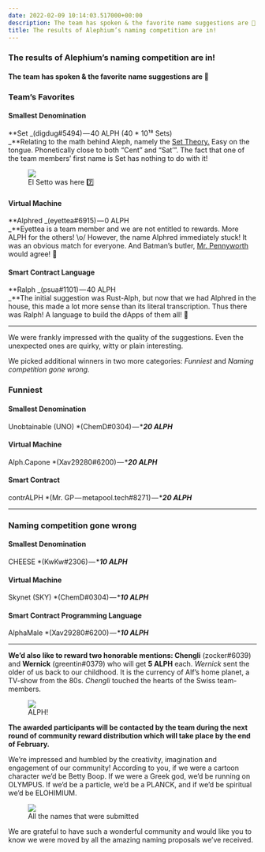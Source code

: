 ```yaml
---
date: 2022-02-09 10:14:03.517000+00:00
description: The team has spoken & the favorite name suggestions are 🥁
title: The results of Alephium’s naming competition are in!
---
```


### The results of Alephium’s naming competition are in!

#### The team has spoken & the favorite name suggestions are 🥁

### Team’s Favorites

#### Smallest Denomination

**Set _(digdug#5494) — 40 ALPH (40 \* 10¹⁸ Sets)  
_**Relating to the math behind Aleph, namely the <a href="https://en.wikipedia.org/wiki/Set_theory" class="markup--anchor markup--p-anchor" data-href="https://en.wikipedia.org/wiki/Set_theory" rel="noopener" target="_blank">Set Theory.</a> Easy on the tongue. Phonetically close to both “Cent” and “Sat’”. The fact that one of the team members’ first name is Set has nothing to do with it!

<figure id="9ae3" class="graf graf--figure graf-after--p">
<img src="https://cdn-images-1.medium.com/max/800/0*8EsjVRRWWr-GlOjD" class="graf-image" data-image-id="0*8EsjVRRWWr-GlOjD" data-width="1041" data-height="1041" data-is-featured="true" />
<figcaption>El Setto was here 7️⃣</figcaption>
</figure>

#### Virtual Machine

**Alphred _(eyettea#6915) — 0 ALPH  
_**Eyettea is a team member and we are not entitled to rewards. More ALPH for the others! \o/ However, the name Alphred immediately stuck! It was an obvious match for everyone. And Batman’s butler, <a href="https://en.wikipedia.org/wiki/Alfred_Pennyworth" class="markup--anchor markup--p-anchor" data-href="https://en.wikipedia.org/wiki/Alfred_Pennyworth" rel="noopener" target="_blank">Mr. Pennyworth</a> would agree! 🦇

#### Smart Contract Language

**Ralph _(psua#1101) — 40 ALPH  
_**The initial suggestion was Rust-Alph, but now that we had Alphred in the house, this made a lot more sense than its literal transcription. Thus there was Ralph! A language to build the dApps of them all! 🦾

---

We were frankly impressed with the quality of the suggestions. Even the unexpected ones are quirky, witty or plain interesting.

We picked additional winners in two more categories: _Funniest_ and _Naming competition gone wrong._

### Funniest

#### Smallest Denomination

Unobtainable (UNO) \*(ChemD#0304) — \***_20 ALPH_**

#### Virtual Machine

Alph.Capone \*(Xav29280#6200) — \***_20 ALPH_**

#### Smart Contract

contrALPH \*(Mr. GP — metapool.tech#8271) — \***_20 ALPH_**

---

### Naming competition gone wrong

#### Smallest Denomination

CHEESE \*(KwKw#2306) — \***_10 ALPH_**

#### Virtual Machine

Skynet (SKY) \*(ChemD#0304) — \***_10 ALPH_**

#### Smart Contract Programming Language

AlphaMale \*(Xav29280#6200) — \***_10 ALPH_**

---

**We’d also like to reward two honorable mentions: Chengli** (zocker#6039) and **Wernick** (greentin#0379) who will get **5 ALPH** each. _Wernick_ sent the older of us back to our childhood. It is the currency of Alf’s home planet, a TV-show from the 80s. _Chengli_ touched the hearts of the Swiss team-members.

<figure id="618e" class="graf graf--figure graf-after--p">
<img src="https://cdn-images-1.medium.com/max/800/1*h-ZORT2qjZ0gW19YXF8Z3g.png" class="graf-image" data-image-id="1*h-ZORT2qjZ0gW19YXF8Z3g.png" data-width="128" data-height="104" />
<figcaption>ALPH!</figcaption>
</figure>

**The awarded participants will be contacted by the team during the next round of community reward distribution which will take place by the end of February.**

We’re impressed and humbled by the creativity, imagination and engagement of our community! According to you, if we were a cartoon character we’d be Betty Boop. If we were a Greek god, we’d be running on OLYMPUS. If we’d be a particle, we’d be a PLANCK, and if we’d be spiritual we’d be ELOHIMIUM.

<figure id="f210" class="graf graf--figure graf-after--p">
<img src="https://cdn-images-1.medium.com/max/800/0*vnNTuRtGPNAf0HZu" class="graf-image" data-image-id="0*vnNTuRtGPNAf0HZu" data-width="881" data-height="859" />
<figcaption>All the names that were submitted</figcaption>
</figure>

We are grateful to have such a wonderful community and would like you to know we were moved by all the amazing naming proposals we’ve received.
